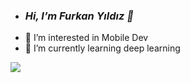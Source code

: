 - ###  *Hi, I’m Furkan Yıldız 👋*
- 👀 I’m interested in Mobile Dev
- 🌱 I’m currently learning deep learning

<img src="https://github-readme-stats.vercel.app/api?username=frknyldz006&&show_icons=true&title_color=ffffff&icon_color=bb2acf&text_color=daf7dc&bg_color=151515">


